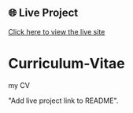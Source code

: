 ## 🌐 Live Project

[Click here to view the live site]( https://rachel2024okumu.github.io/Curriculum-Vitae/)
# Curriculum-Vitae
my CV

"Add live project link to README".
